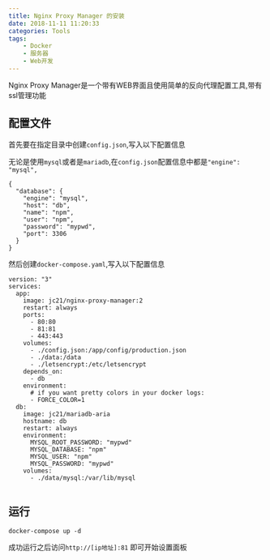 ```yaml
---
title: Nginx Proxy Manager 的安装
date: 2018-11-11 11:20:33
categories: Tools
tags:
    - Docker
    - 服务器
    - Web开发
---
```

Nginx Proxy Manager是一个带有WEB界面且使用简单的反向代理配置工具,带有ssl管理功能
<!--more-->

## 配置文件

首先要在指定目录中创建``config.json``,写入以下配置信息

无论是使用``mysql``或者是``mariadb``,在``config.json``配置信息中都是``"engine": "mysql",``

```
{
  "database": {
    "engine": "mysql",
    "host": "db",
    "name": "npm",
    "user": "npm",
    "password": "mypwd",
    "port": 3306
  }
}
```

然后创建``docker-compose.yaml``,写入以下配置信息

```
version: "3"
services:
  app:
    image: jc21/nginx-proxy-manager:2
    restart: always
    ports:
      - 80:80
      - 81:81
      - 443:443
    volumes:
      - ./config.json:/app/config/production.json
      - ./data:/data
      - ./letsencrypt:/etc/letsencrypt
    depends_on:
      - db
    environment:
      # if you want pretty colors in your docker logs:
      - FORCE_COLOR=1
  db:
    image: jc21/mariadb-aria
    hostname: db
    restart: always
    environment:
      MYSQL_ROOT_PASSWORD: "mypwd"
      MYSQL_DATABASE: "npm"
      MYSQL_USER: "npm"
      MYSQL_PASSWORD: "mypwd"
    volumes:
      - ./data/mysql:/var/lib/mysql
      
```
## 运行

```
docker-compose up -d
```
成功运行之后访问``http://[ip地址]:81``
即可开始设置面板